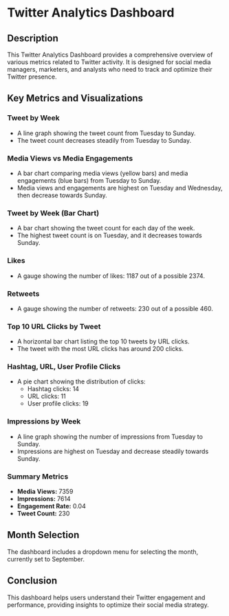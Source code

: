 # Twitter Analytics Dashboard

## Description

This Twitter Analytics Dashboard provides a comprehensive overview of various metrics related to Twitter activity. It is designed for social media managers, marketers, and analysts who need to track and optimize their Twitter presence.

## Key Metrics and Visualizations

### Tweet by Week
- A line graph showing the tweet count from Tuesday to Sunday.
- The tweet count decreases steadily from Tuesday to Sunday.

### Media Views vs Media Engagements
- A bar chart comparing media views (yellow bars) and media engagements (blue bars) from Tuesday to Sunday.
- Media views and engagements are highest on Tuesday and Wednesday, then decrease towards Sunday.

### Tweet by Week (Bar Chart)
- A bar chart showing the tweet count for each day of the week.
- The highest tweet count is on Tuesday, and it decreases towards Sunday.

### Likes
- A gauge showing the number of likes: 1187 out of a possible 2374.

### Retweets
- A gauge showing the number of retweets: 230 out of a possible 460.

### Top 10 URL Clicks by Tweet
- A horizontal bar chart listing the top 10 tweets by URL clicks.
- The tweet with the most URL clicks has around 200 clicks.

### Hashtag, URL, User Profile Clicks
- A pie chart showing the distribution of clicks:
  - Hashtag clicks: 14
  - URL clicks: 11
  - User profile clicks: 19

### Impressions by Week
- A line graph showing the number of impressions from Tuesday to Sunday.
- Impressions are highest on Tuesday and decrease steadily towards Sunday.

### Summary Metrics
- **Media Views:** 7359
- **Impressions:** 7614
- **Engagement Rate:** 0.04
- **Tweet Count:** 230

## Month Selection

The dashboard includes a dropdown menu for selecting the month, currently set to September.

## Conclusion

This dashboard helps users understand their Twitter engagement and performance, providing insights to optimize their social media strategy.
